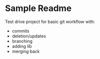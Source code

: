 Sample Readme
=============
Test drive project for basic git workflow with:
- commits
- deletion/updates
- branching
- adding lib
- merging back
